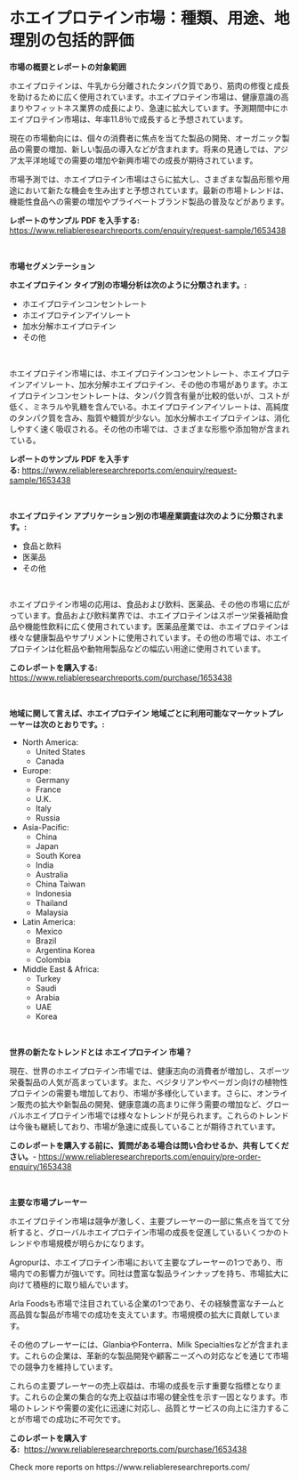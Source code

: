 <p><h1>ホエイプロテイン市場：種類、用途、地理別の包括的評価</h1></p><p><strong>市場の概要とレポートの対象範囲</strong></p>
<p><p>ホエイプロテインは、牛乳から分離されたタンパク質であり、筋肉の修復と成長を助けるために広く使用されています。ホエイプロテイン市場は、健康意識の高まりやフィットネス業界の成長により、急速に拡大しています。予測期間中にホエイプロテイン市場は、年率11.8％で成長すると予想されています。</p><p>現在の市場動向には、個々の消費者に焦点を当てた製品の開発、オーガニック製品の需要の増加、新しい製品の導入などが含まれます。将来の見通しでは、アジア太平洋地域での需要の増加や新興市場での成長が期待されています。</p><p>市場予測では、ホエイプロテイン市場はさらに拡大し、さまざまな製品形態や用途において新たな機会を生み出すと予想されています。最新の市場トレンドは、機能性食品への需要の増加やプライベートブランド製品の普及などがあります。</p></p>
<p><strong>レポートのサンプル PDF を入手する:</strong> <a href="https://www.reliableresearchreports.com/enquiry/request-sample/1653438">https://www.reliableresearchreports.com/enquiry/request-sample/1653438</a></p>
<p>&nbsp;</p>
<p><strong>市場セグメンテーション</strong></p>
<p><strong>ホエイプロテイン タイプ別の市場分析は次のように分類されます。:</strong></p>
<p><ul><li>ホエイプロテインコンセントレート</li><li>ホエイプロテインアイソレート</li><li>加水分解ホエイプロテイン</li><li>その他</li></ul></p>
<p>&nbsp;</p>
<p><p>ホエイプロテイン市場には、ホエイプロテインコンセントレート、ホエイプロテインアイソレート、加水分解ホエイプロテイン、その他の市場があります。ホエイプロテインコンセントレートは、タンパク質含有量が比較的低いが、コストが低く、ミネラルや乳糖を含んでいる。ホエイプロテインアイソレートは、高純度のタンパク質を含み、脂質や糖質が少ない。加水分解ホエイプロテインは、消化しやすく速く吸収される。その他の市場では、さまざまな形態や添加物が含まれている。</p></p>
<p><strong>レポートのサンプル PDF を入手する:</strong>&nbsp;<a href="https://www.reliableresearchreports.com/enquiry/request-sample/1653438">https://www.reliableresearchreports.com/enquiry/request-sample/1653438</a></p>
<p>&nbsp;</p>
<p><strong> ホエイプロテイン アプリケーション別の市場産業調査は次のように分類されます。:</strong></p>
<p><ul><li>食品と飲料</li><li>医薬品</li><li>その他</li></ul></p>
<p>&nbsp;</p>
<p><p>ホエイプロテイン市場の応用は、食品および飲料、医薬品、その他の市場に広がっています。食品および飲料業界では、ホエイプロテインはスポーツ栄養補助食品や機能性飲料に広く使用されています。医薬品産業では、ホエイプロテインは様々な健康製品やサプリメントに使用されています。その他の市場では、ホエイプロテインは化粧品や動物用製品などの幅広い用途に使用されています。</p></p>
<p><strong>このレポートを購入する:</strong>&nbsp; <a href="https://www.reliableresearchreports.com/purchase/1653438">https://www.reliableresearchreports.com/purchase/1653438</a></p>
<p>&nbsp;</p>
<p><strong>地域に関して言えば、ホエイプロテイン 地域ごとに利用可能なマーケットプレーヤーは次のとおりです。:</strong></p>
<p><ul>
    <li>
        North America:
        <ul>
            <li>United States</li>
            <li>Canada</li>
        </ul>
    </li>
    <li>
        Europe:
        <ul>
            <li>Germany</li>
            <li>France</li>
            <li>U.K.</li>
            <li>Italy</li>
            <li>Russia</li>
        </ul>
    </li>
    <li>
        Asia-Pacific:
        <ul>
            <li>China</li>
            <li>Japan</li>
            <li>South Korea</li>
            <li>India</li>
            <li>Australia</li>
            <li>China Taiwan</li>
            <li>Indonesia</li>
            <li>Thailand</li>
            <li>Malaysia</li>
        </ul>
    </li>
    <li>
        Latin America:
        <ul>
            <li>Mexico</li>
            <li>Brazil</li>
            <li>Argentina Korea</li>
            <li>Colombia</li>
        </ul>
    </li>
    <li>
        Middle East & Africa:
        <ul>
            <li>Turkey</li>
            <li>Saudi</li>
            <li>Arabia</li>
            <li>UAE</li>
            <li>Korea</li>
        </ul>
    </li>
    </ul></p>
<p>&nbsp;</p>
<p><strong>世界の新たなトレンドとは ホエイプロテイン 市場？</strong></p>
<p><p>現在、世界のホエイプロテイン市場では、健康志向の消費者が増加し、スポーツ栄養製品の人気が高まっています。また、ベジタリアンやベーガン向けの植物性プロテインの需要も増加しており、市場が多様化しています。さらに、オンライン販売の拡大や新製品の開発、健康意識の高まりに伴う需要の増加など、グローバルホエイプロテイン市場では様々なトレンドが見られます。これらのトレンドは今後も継続しており、市場が急速に成長していることが期待されています。</p></p>
<p><strong>このレポートを購入する前に、質問がある場合は問い合わせるか、共有してください。</strong>- <a href="https://www.reliableresearchreports.com/enquiry/pre-order-enquiry/1653438">https://www.reliableresearchreports.com/enquiry/pre-order-enquiry/1653438</a></p>
<p>&nbsp;</p>
<p><strong>主要な市場プレーヤー</strong></p>
<p><p>ホエイプロテイン市場は競争が激しく、主要プレーヤーの一部に焦点を当てて分析すると、グローバルホエイプロテイン市場の成長を促進しているいくつかのトレンドや市場規模が明らかになります。</p><p>Agropurは、ホエイプロテイン市場において主要なプレーヤーの1つであり、市場内での影響力が強いです。同社は豊富な製品ラインナップを持ち、市場拡大に向けて積極的に取り組んでいます。</p><p>Arla Foodsも市場で注目されている企業の1つであり、その経験豊富なチームと高品質な製品が市場での成功を支えています。市場規模の拡大に貢献しています。</p><p>その他のプレーヤーには、GlanbiaやFonterra、Milk Specialtiesなどが含まれます。これらの企業は、革新的な製品開発や顧客ニーズへの対応などを通じて市場での競争力を維持しています。</p><p>これらの主要プレーヤーの売上収益は、市場の成長を示す重要な指標となります。これらの企業の集合的な売上収益は市場の健全性を示す一因となります。市場のトレンドや需要の変化に迅速に対応し、品質とサービスの向上に注力することが市場での成功に不可欠です。</p></p>
<p><strong>このレポートを購入する:</strong>&nbsp;&nbsp;<a href="https://www.reliableresearchreports.com/purchase/1653438">https://www.reliableresearchreports.com/purchase/1653438</a></p>
<p>Check more reports on https://www.reliableresearchreports.com/</p>